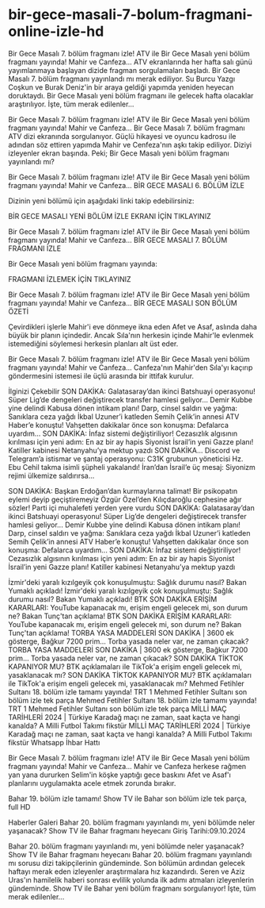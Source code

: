 # bir-gece-masali-7-bolum-fragmani-online-izle-hd

Bir Gece Masalı 7. bölüm fragmanı izle! ATV ile Bir Gece Masalı yeni bölüm fragmanı yayında! Mahir ve Canfeza...
ATV ekranlarında her hafta salı günü yayımlanmaya başlayan dizide fragman sorgulamaları başladı. Bir Gece Masalı 7. bölüm fragmanı yayınlandı mı merak ediliyor. Su Burcu Yazgı Coşkun ve Burak Deniz'in bir araya geldiği yapımda yeniden heyecan doruktaydı. Bir Gece Masalı yeni bölüm fragmanı ile gelecek hafta olacaklar araştırılıyor. İşte, tüm merak edilenler...

Bir Gece Masalı 7. bölüm fragmanı izle! ATV ile Bir Gece Masalı yeni bölüm fragmanı yayında! Mahir ve Canfeza...
Bir Gece Masalı 7. bölüm fragmanı ATV dizi ekranında sorgulanıyor. Güçlü hikayesi ve oyuncu kadrosu ile adından söz ettiren yapımda Mahir ve Cenfeza'nın aşkı takip ediliyor. Diziyi izleyenler ekran başında. Peki; Bir Gece Masalı yeni bölüm fragmanı yayınlandı mı?

Bir Gece Masalı 7. bölüm fragmanı izle! ATV ile Bir Gece Masalı yeni bölüm fragmanı yayında! Mahir ve Canfeza...
BİR GECE MASALI 6. BÖLÜM İZLE

Dizinin yeni bölümü için aşağıdaki linki takip edebilirsiniz:

BİR GECE MASALI YENİ BÖLÜM İZLE EKRANI İÇİN TIKLAYINIZ

Bir Gece Masalı 7. bölüm fragmanı izle! ATV ile Bir Gece Masalı yeni bölüm fragmanı yayında! Mahir ve Canfeza...
BİR GECE MASALI 7. BÖLÜM FRAGMANI İZLE

Bir Gece Masalı yeni bölüm fragmanı yayında:

FRAGMANI İZLEMEK İÇİN TIKLAYINIZ

Bir Gece Masalı 7. bölüm fragmanı izle! ATV ile Bir Gece Masalı yeni bölüm fragmanı yayında! Mahir ve Canfeza...
BİR GECE MASALI SON BÖLÜM ÖZETİ

Çevirdikleri işlerle Mahir'i eve dönmeye ikna eden Afet ve Asaf, aslında daha büyük bir planın içindedir. Ancak Sıla'nın herkesin içinde Mahir'le evlenmek istemediğini söylemesi herkesin planları alt üst eder.


Bir Gece Masalı 7. bölüm fragmanı izle! ATV ile Bir Gece Masalı yeni bölüm fragmanı yayında! Mahir ve Canfeza...
Canfeza'nın Mahir'den Sıla'yı kaçırıp göndermesini istemesi ile üçlü arasında bir ittifak kurulur.

İlginizi Çekebilir
SON DAKİKA: Galatasaray’dan ikinci Batshuayi operasyonu! Süper Lig’de dengeleri değiştirecek transfer hamlesi geliyor...
Demir Kubbe yine delindi
Kabusa dönen intikam planı!  Darp, cinsel saldırı ve yağma: Sanıklara ceza yağdı
İkbal Uzuner’i katleden Semih Çelik’in annesi ATV Haber’e konuştu! Vahşetten dakikalar önce son konuşma: Defalarca uyardım...
SON DAKİKA: İnfaz sistemi değiştiriliyor! Cezasızlık algısının kırılması için yeni adım: En az bir ay hapis
Siyonist İsrail’in yeni Gazze planı! Katiller kabinesi Netanyahu’ya mektup yazdı
SON DAKİKA... Discord ve Telegram’a istismar ve şantaj operasyonu: C31K grubunun yöneticisi Hz. Ebu Cehil takma isimli şüpheli yakalandı!
İran’dan İsrail’e üç mesaj: Siyonizm rejimi ülkemize saldırırsa...

SON DAKİKA: Başkan Erdoğan’dan kurmaylarına talimat! Bir psikopatın eylemi deyip geçiştiremeyiz
Özgür Özel’den Kılıçdaroğlu cephesine ağır sözler! Parti içi muhalefeti yerden yere vurdu
SON DAKİKA: Galatasaray’dan ikinci Batshuayi operasyonu! Süper Lig’de dengeleri değiştirecek transfer hamlesi geliyor...
Demir Kubbe yine delindi
Kabusa dönen intikam planı!  Darp, cinsel saldırı ve yağma: Sanıklara ceza yağdı
İkbal Uzuner’i katleden Semih Çelik’in annesi ATV Haber’e konuştu! Vahşetten dakikalar önce son konuşma: Defalarca uyardım...
SON DAKİKA: İnfaz sistemi değiştiriliyor! Cezasızlık algısının kırılması için yeni adım: En az bir ay hapis
Siyonist İsrail’in yeni Gazze planı! Katiller kabinesi Netanyahu’ya mektup yazdı

İzmir'deki yaralı kızılgeyik çok konuşulmuştu: Sağlık durumu nasıl? Bakan Yumaklı açıkladı!
İzmir'deki yaralı kızılgeyik çok konuşulmuştu: Sağlık durumu nasıl? Bakan Yumaklı açıkladı!
BTK SON DAKİKA ERİŞİM KARARLARI: YouTube kapanacak mı, erişim engeli gelecek mi, son durum ne? Bakan Tunç'tan açıklama!
BTK SON DAKİKA ERİŞİM KARARLARI: YouTube kapanacak mı, erişim engeli gelecek mi, son durum ne? Bakan Tunç'tan açıklama!
TORBA YASA MADDELERİ SON DAKİKA | 3600 ek gösterge, Bağkur 7200 prim... Torba yasada neler var, ne zaman çıkacak? 
TORBA YASA MADDELERİ SON DAKİKA | 3600 ek gösterge, Bağkur 7200 prim... Torba yasada neler var, ne zaman çıkacak?
SON DAKİKA TİKTOK KAPANIYOR MU? BTK açıklamaları ile TikTok'a erişim engeli gelecek mi, yasaklanacak mı?
SON DAKİKA TİKTOK KAPANIYOR MU? BTK açıklamaları ile TikTok'a erişim engeli gelecek mi, yasaklanacak mı?
Mehmed Fetihler Sultanı 18. bölüm izle tamamı yayında! TRT 1 Mehmed Fetihler Sultanı son bölüm izle tek parça
Mehmed Fetihler Sultanı 18. bölüm izle tamamı yayında! TRT 1 Mehmed Fetihler Sultanı son bölüm izle tek parça
MİLLİ MAÇ TARİHLERİ 2024 | Türkiye Karadağ maçı ne zaman, saat kaçta ve hangi kanalda? A Milli Futbol Takımı fikstür 
MİLLİ MAÇ TARİHLERİ 2024 | Türkiye Karadağ maçı ne zaman, saat kaçta ve hangi kanalda? A Milli Futbol Takımı fikstür
Whatsapp İhbar Hattı

Bir Gece Masalı 7. bölüm fragmanı izle! ATV ile Bir Gece Masalı yeni bölüm fragmanı yayında! Mahir ve Canfeza...
Mahir ve Canfeza herkese rağmen yan yana dururken Selim'in köşke yaptığı gece baskını Afet ve Asaf'ı planlarını uygulamakta acele etmek zorunda bırakır.


Bahar 19. bölüm izle tamamı! Show TV ile Bahar son bölüm izle tek parça, full HD

Haberler Galeri Bahar 20. bölüm fragmanı yayınlandı mı, yeni bölümde neler yaşanacak? Show TV ile Bahar fragmanı heyecanı
Giriş Tarihi:09.10.2024

Bahar 20. bölüm fragmanı yayınlandı mı, yeni bölümde neler yaşanacak? Show TV ile Bahar fragmanı heyecanı
Bahar 20. bölüm fragmanı yayınlandı mı sorusu dizi takipçilerinin gündeminde. Son bölümün ardından gelecek haftayı merak eden izleyenler araştırmalara hız kazandırdı. Seren ve Aziz Uras'ın hamilelik haberi sonrası evlilik yolunda ilk adımı atmaları izleyenlerin gündeminde. Show TV ile Bahar yeni bölüm fragmanı sorgulanıyor! İşte, tüm merak edilenler...
